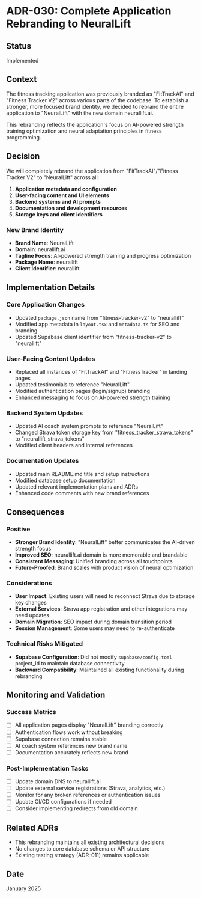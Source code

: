 # ADR-030: Complete Application Rebranding to NeuralLift

## Status
Implemented

## Context
The fitness tracking application was previously branded as "FitTrackAI" and "Fitness Tracker V2" across various parts of the codebase. To establish a stronger, more focused brand identity, we decided to rebrand the entire application to "NeuralLift" with the new domain neurallift.ai.

This rebranding reflects the application's focus on AI-powered strength training optimization and neural adaptation principles in fitness programming.

## Decision
We will completely rebrand the application from "FitTrackAI"/"Fitness Tracker V2" to "NeuralLift" across all:

1. **Application metadata and configuration**
2. **User-facing content and UI elements**  
3. **Backend systems and AI prompts**
4. **Documentation and development resources**
5. **Storage keys and client identifiers**

### New Brand Identity
- **Brand Name**: NeuralLift
- **Domain**: neurallift.ai
- **Tagline Focus**: AI-powered strength training and progress optimization
- **Package Name**: neurallift
- **Client Identifier**: neurallift

## Implementation Details

### Core Application Changes
- Updated `package.json` name from "fitness-tracker-v2" to "neurallift"
- Modified app metadata in `layout.tsx` and `metadata.ts` for SEO and branding
- Updated Supabase client identifier from "fitness-tracker-v2" to "neurallift"

### User-Facing Content Updates
- Replaced all instances of "FitTrackAI" and "FitnessTracker" in landing pages
- Updated testimonials to reference "NeuralLift"
- Modified authentication pages (login/signup) branding
- Enhanced messaging to focus on AI-powered strength training

### Backend System Updates  
- Updated AI coach system prompts to reference "NeuralLift"
- Changed Strava token storage key from "fitness_tracker_strava_tokens" to "neurallift_strava_tokens"
- Modified client headers and internal references

### Documentation Updates
- Updated main README.md title and setup instructions
- Modified database setup documentation
- Updated relevant implementation plans and ADRs
- Enhanced code comments with new brand references

## Consequences

### Positive
- **Stronger Brand Identity**: "NeuralLift" better communicates the AI-driven strength focus
- **Improved SEO**: neurallift.ai domain is more memorable and brandable
- **Consistent Messaging**: Unified branding across all touchpoints
- **Future-Proofed**: Brand scales with product vision of neural optimization

### Considerations
- **User Impact**: Existing users will need to reconnect Strava due to storage key changes
- **External Services**: Strava app registration and other integrations may need updates
- **Domain Migration**: SEO impact during domain transition period
- **Session Management**: Some users may need to re-authenticate

### Technical Risks Mitigated
- **Supabase Configuration**: Did not modify `supabase/config.toml` project_id to maintain database connectivity
- **Backward Compatibility**: Maintained all existing functionality during rebranding

## Monitoring and Validation

### Success Metrics
- [ ] All application pages display "NeuralLift" branding correctly
- [ ] Authentication flows work without breaking
- [ ] Supabase connection remains stable
- [ ] AI coach system references new brand name
- [ ] Documentation accurately reflects new brand

### Post-Implementation Tasks
- [ ] Update domain DNS to neurallift.ai
- [ ] Update external service registrations (Strava, analytics, etc.)
- [ ] Monitor for any broken references or authentication issues
- [ ] Update CI/CD configurations if needed
- [ ] Consider implementing redirects from old domain

## Related ADRs
- This rebranding maintains all existing architectural decisions
- No changes to core database schema or API structure
- Existing testing strategy (ADR-011) remains applicable

## Date
January 2025 
